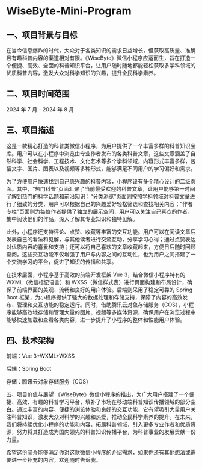 # WiseByte-Mini-Program


## 一、项目背景与目标
在当今信息爆炸的时代，大众对于各类知识的需求日益增长，但获取高质量、准确且有趣科普内容的渠道相对有限。《WiseByte》微信小程序应运而生，旨在打造一个便捷、高效、全面的科普知识平台，让用户随时随地都能轻松获取多学科领域的优质科普内容，激发大众对科学知识的兴趣，提升全民科学素养。


## 二、项目时间范围
2024 年 7 月 - 2024 年 8 月


## 三、项目描述
这是一款精心打造的科普类微信小程序，为用户提供了一个丰富多样的科普知识宝库。用户可以在小程序中浏览由专业作者发布的各类科普文章，这些文章涵盖了自然科学、社会科学、工程技术、文化艺术等多个学科领域，内容形式丰富多样，包括文字、图片、图表以及视频等多种形式，能够满足不同用户的学习偏好和需求。

为了方便用户快速找到自己感兴趣的科普内容，小程序设有多个精心设计的二级页面。其中，“热门科普”页面汇聚了当前最受欢迎的科普文章，让用户能够第一时间了解到热门的科学话题和前沿知识；“分类浏览”页面则按照学科领域对科普文章进行了细致的分类，用户可以根据自己的兴趣爱好轻松筛选和查找相关内容；“作者专栏”页面则为每位作者提供了独立的展示空间，用户可以关注自己喜欢的作者，集中阅读他们的作品，深入了解其专业知识和独特见解。

此外，小程序还支持评论、点赞、收藏等丰富的交互功能。用户可以在阅读文章后发表自己的看法和见解，与其他读者进行交流互动，分享学习心得；通过点赞表达对优质内容的喜爱和支持；还可以将自己喜欢的文章收藏起来，方便日后随时回顾查阅。这些交互功能不仅增强了用户与内容之间的互动性，也为用户之间搭建了一个交流学习的平台，促进了知识的传播和共享。

在技术层面，小程序基于高效的前端开发框架 Vue 3，结合微信小程序特有的 WXML（微信标记语言）和 WXSS（微信样式表）进行页面构建和布局设计，确保了前端界面的美观、流畅和良好的用户体验。后端则采用了稳定可靠的 Spring Boot 框架，为小程序提供了强大的数据处理和存储支持，保障了内容的高效发布、管理和交互功能的稳定运行。同时，借助腾讯云对象存储服务（COS），小程序能够高效地存储和管理大量的图片、视频等多媒体资源，确保用户在浏览过程中能够快速加载和查看各类内容，进一步提升了小程序的整体和性能用户体验。


## 四、技术架构
前端：Vue 3+WXML+WXSS

后端：Spring Boot

存储：腾讯云对象存储服务（COS）


五、项目价值与展望
《WiseByte》微信小程序的推出，为广大用户搭建了一个便捷、高效、有趣的科普学习平台，填补了市场在移动端科普知识传播领域的部分空白。通过丰富的内容、便捷的浏览体验和良好的交互功能，它有望吸引大量用户关注科普知识，激发大众对科学的兴趣和热爱，推动全民科学素养的提升。在未来，我们将持续优化小程序的功能和内容，拓展科普领域，引入更多专业作者和优质资源，努力将其打造成为国内领先的科普知识传播平台，为科普事业的发展贡献一份力量。

希望这份简介能够满足你对这款微信小程序的介绍需求，如果你还有其他想法或需要进一步补充的内容，欢迎随时告诉我。
